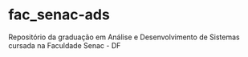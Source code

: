 # fac_senac-ads
 Repositório da graduação em Análise e Desenvolvimento de Sistemas cursada na Faculdade Senac - DF
